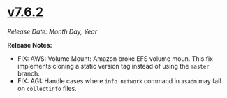 # [v7.6.2](https://github.com/aerospike/aerolab/releases/tag/7.6.2)

_Release Date: Month Day, Year_

**Release Notes:**
* FIX: AWS: Volume Mount: Amazon broke EFS volume moun. This fix implements cloning a static version tag instead of using the `master` branch.
* FIX: AGI: Handle cases where `info network` command in `asadm` may fail on `collectinfo` files.
